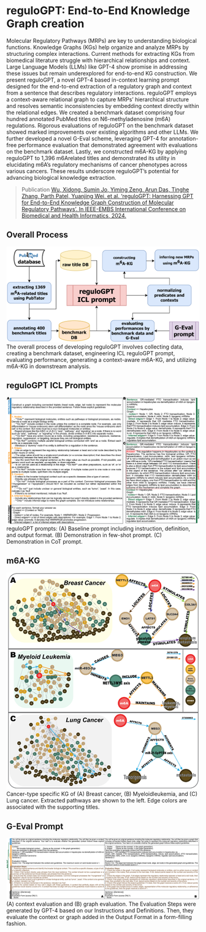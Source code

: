 # reguloGPT: End-to-End Knowledge Graph creation

Molecular Regulatory Pathways (MRPs) are key to understanding biological functions. Knowledge Graphs (KGs) help organize and analyze MRPs by structuring complex interactions. Current methods for extracting KGs from biomedical literature struggle with hierarchical relationships and context. Large Language Models (LLMs) like GPT-4 show promise in addressing these issues but remain underexplored for end-to-end KG construction. We present reguloGPT, a novel GPT-4 based in-context learning prompt designed for the end-to-end extraction of a regulatory graph and context from a sentence that describes regulatory interactions. reguloGPT employs a context-aware relational graph to capture MRPs’ hierarchical structure and resolves semantic inconsistencies by embedding context directly within the relational edges. We created a benchmark dataset comprising four hundred annotated PubMed titles on N6-methyladenosine (m6A) regulations. Rigorous evaluations of reguloGPT on the benchmark dataset showed marked improvements over existing algorithms and other LLMs. We further developed a novel G-Eval scheme, leveraging GPT-4 for annotation-free performance evaluation that demonstrated agreement with evaluations on the benchmark dataset. Lastly, we constructed m6A-KG by applying reguloGPT to 1,396 m6Arelated
titles and demonstrated its utility in elucidating m6A’s regulatory mechanisms of cancer phenotypes across various cancers. These results underscore reguloGPT’s potential for advancing biological knowledge extraction.

> Publication
[Wu, Xidong, Sumin Jo, Yiming Zeng, Arun Das, Tinghe Zhang, Parth Patel, Yuanjing Wei, et al. ‘reguloGPT: Harnessing GPT for End-to-End Knowledge Graph Construction of Molecular Regulatory Pathways’. In IEEE-EMBS International Conference on Biomedical and Health Informatics, 2024.](https://openreview.net/pdf?id=iatBhDF6Tu)
>


## Overall Process
![reguloGPT_process](./figures/process_figure_v7.png)
The overall process of developing reguloGPT involves collecting data, creating a benchmark dataset, engineering ICL reguloGPT prompt, evaluating performance, generating a context-aware m6A-KG, and utilizing m6A-KG in downstream analysis.



## reguloGPT ICL Prompts
![prompt_figure](./figures/prompt_figure_updated.png)
reguloGPT prompts: (A) Baseline prompt including instruction, definition, and output format. (B) Demonstration in few-shot prompt. (C) Demonstration in CoT prompt.


## m6A-KG
![m6A-KG](./figures/m6A-KG-updated.png)
Cancer-type specific KG of (A) Breast cancer, (B) Myeloidleukemia, and (C) Lung cancer. Extracted pathways are shown to the left. Edge colors are associated with the supporting titles.


## G-Eval Prompt
![g-eval](./figures/geval_figure.png)
(A) context evaluation and (B) graph evaluation. The Evaluation Steps were generated by GPT-4 based on our Instructions and Definitions. Then, they evaluate the context or graph added in the Output Format in a form-filling fashion.





